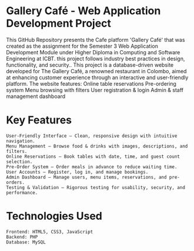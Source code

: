 # Gallery Café - Web Application Development Project
This GitHub Repository presents the Cafe platform 'Gallery Café' that was created as the assignment for the Semester 3 Web Application Development Module under Higher Diploma in Computing and Software Engineering at ICBT. this project follows industry best practices in design, functionality, and security..
This project is a database-driven website developed for The Gallery Café, a renowned restaurant in Colombo, aimed at enhancing customer experience through an interactive and user-friendly platform. The website
features:
    Online table reservations
    Pre-ordering system
    Menu browsing with filters
    User registration & login
    Admin & staff management dashboard

# Key Features
    User-Friendly Interface – Clean, responsive design with intuitive navigation.
    Menu Management – Browse food & drinks with images, descriptions, and filters.
    Online Reservations – Book tables with date, time, and guest count selection.
    Pre-Order System – Order meals in advance to reduce waiting time.
    User Accounts – Register, log in, and manage bookings.
    Admin Dashboard – Manage users, menu items, reservations, and pre-orders.
    Testing & Validation – Rigorous testing for usability, security, and performance.

# Technologies Used
    Frontend: HTML5, CSS3, JavaScript
    Backend: PHP
    Database: MySQL
